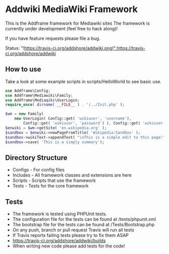 Addwiki MediaWiki Framework
=======

This is the Addframe framework for Mediawiki sites
The framework is currently under development (feel free to hack along)!

If you have feature requests please file a bug.

Status: "!https://travis-ci.org/addshore/addwiki.png!":https://travis-ci.org/addshore/addwiki

How to use
-------------

Take a look at some example scripts in scripts/HelloWorld to see basic use.

```php
use Addframe\Config;
use Addframe\Mediawiki\Family;
use Addframe\Mediaqiki\UserLogin;
require_once( dirname( __FILE__ ) . '/../Init.php' );

$wm = new Family(
	new UserLogin( Config::get( 'wikiuser', 'username'),
		Config::get( 'wikiuser', 'password') ), Config::get( 'wikiuser', 'home') );
$enwiki = $wm->getSite( 'en.wikipedia.org' );
$sandbox = $enwiki->newPageFromTitle( 'Wikipedia:Sandbox' );
$sandbox->wikiText->appendText( "\nThis is a simple edit to this page!" );
$sandbox->save( 'This is a simply summary');
```


Directory Structure
-------------

* Configs - For config files
* Includes - All framework classes and extensions are here
* Scripts - Scripts that use the framework
* Tests - Tests for the core framework

Tests
-------------

* The framework is tested using PHPUnit tests.
* The configuration file for the tests can be found at /tests/phpunit.xml
* The bootstrap file for the tests can be found at /Tests/Bootstrap.php
* On any push, branch or pull request Travis will run all tests
* If Travis reports failing tests please try to fix them ASAP
* https://travis-ci.org/addshore/addwiki/builds
* When writing new code please add tests for the code!
